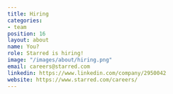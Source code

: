 ```yaml
---
title: Hiring
categories:
- team
position: 16
layout: about
name: You?
role: Starred is hiring!
image: "/images/about/hiring.png"
email: careers@starred.com
linkedin: https://www.linkedin.com/company/2950042
website: https://www.starred.com/careers/
---
```


